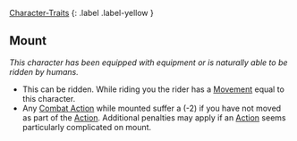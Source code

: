 [Character-Traits](Game/Core/Character-Traits)
{: .label .label-yellow }
## Mount
*This character has been equipped with equipment or is naturally able to be ridden by humans.*

* This can be ridden. While riding you the rider has a [Movement](Game/Core/Movement) equal to this character.
* Any [Combat Action](Game/Core/Terminology#Combat%20Action) while mounted suffer a (-2) if you have not moved as part of the [Action](Game/Core/Terminology#Action). Additional penalties may apply if an [Action](Game/Core/Terminology#Action) seems particularly complicated on mount.